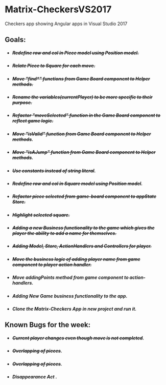 # Matrix-CheckersVS2017
Checkers app showing Angular apps in Visual Studio 2017
 ## Goals:

 * ##### ~~Redefine row and col in Piece model using Position model.~~

 * ##### ~~Relate Piece to Square for each move.~~

* #####  ~~Move "find*" functions from Game Board component to Helper methods.~~

* #####  ~~Rename the variables(currentPlayer) to be more specific to their purpose.~~

* #####  ~~Refactor  "moveSelected" function in the Game Board component to reflect game logic.~~

* #####  ~~Move "isValid" function from Game Board component to Helper methods~~.

* #####  ~~Move "isAJump" function from Game Board component to Helper methods~~.

* #####  ~~Use constants instead of string literal~~.

* #####  ~~Redefine row and col in Square model using Position model~~.

 * #####  ~~Refactor piece selected from game-board component to appState Store.~~

 * #####  ~~Highlight selected square.~~

 * #####  ~~Adding a new Business functionality to the game which gives the player the ability to add a name for themselves.~~

 * #####  ~~Adding Model, Store, ActionHandlers and Controllers for player.~~

 * #####  ~~Move the business logic of adding player name from game component to player action handler.~~

  * #####  Move addingPoints method from game component to action-handlers.

 * #####  Adding New Game business functionality to the app.

 * #####  Clone the Matrix-Checkers App in new project and run it.

 ## Known Bugs for the week:

 * ##### ~~Current player changes even though move is not completed~~.

 * ##### ~~Overlapping of pieces~~.

 * ##### ~~Overlapping of pieces~~.

 * ##### Disappearance Act .




	 
 
 

